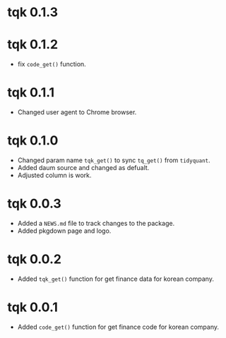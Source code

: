 # tqk 0.1.3

# tqk 0.1.2

* fix `code_get()` function.

# tqk 0.1.1

* Changed user agent to Chrome browser.

# tqk 0.1.0

* Changed param name `tqk_get()` to sync `tq_get()` from `tidyquant`.
* Added daum source and changed as defualt.
* Adjusted column is work.

# tqk 0.0.3

* Added a `NEWS.md` file to track changes to the package.
* Added pkgdown page and logo.

# tqk 0.0.2

* Added `tqk_get()` function for get finance data for korean company.

# tqk 0.0.1

* Added `code_get()` function for get finance code for korean company.
